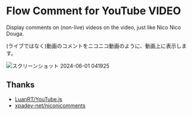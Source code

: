 # Flow Comment for YouTube VIDEO
Display comments on (non-live) videos on the video, just like Nico Nico Douga.

(ライブではなく)動画のコメントをニコニコ動画のように、動画上に表示します。

![スクリーンショット 2024-06-01 041925](https://github.com/yakisova41/flow-comment-for-youtube-video/assets/75610521/4dad3783-2684-42e1-898f-1ebc5925f907)


## Thanks
- [LuanRT/YouTube.js](https://github.com/LuanRT/YouTube.js)
- [xpadev-net/niconicomments](https://github.com/xpadev-net/niconicomments)

